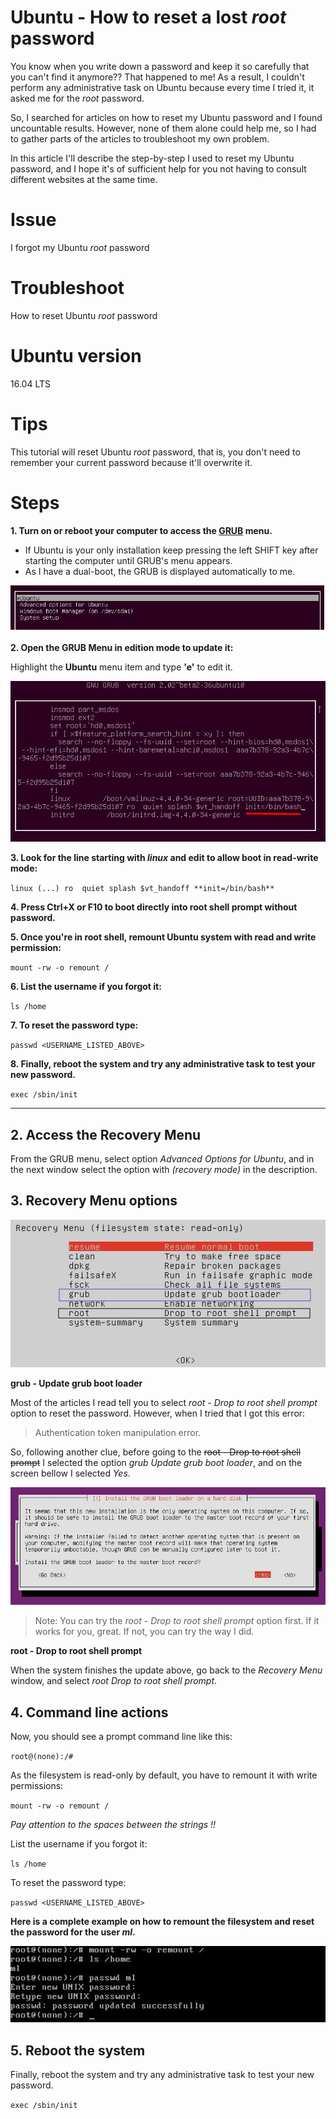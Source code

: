 # Ubuntu - How to reset a lost *root* password
You know when you write down a password and keep it so carefully that you can't find it anymore?? That happened to me! As a result, I couldn't perform any administrative task on Ubuntu because every time I tried it, it asked me for the *root* password.

So, I searched for articles on how to reset my Ubuntu password and I found uncountable results. However, none of them alone could help me, so I had to gather parts of the articles to troubleshoot my own problem.

In this article I'll describe the step-by-step I used to reset my Ubuntu password, and I hope it's of sufficient help for you not having to consult different websites at the same time.

# Issue
I forgot my Ubuntu *root* password

# Troubleshoot
How to reset Ubuntu *root* password

# Ubuntu version
16.04 LTS

# Tips
This tutorial will reset Ubuntu *root* password, that is, you don't need to remember your current password because it'll overwrite it.

# Steps

**1. Turn on or reboot your computer to access the [GRUB] menu.**

- If Ubuntu is your only installation keep pressing the left SHIFT key after starting the computer until GRUB's menu appears.
- As I have a dual-boot, the GRUB is displayed automatically to me. 

![](/docs/images/01-grub-start.jpg)

**2. Open the GRUB Menu in edition mode to update it:**

Highlight the **Ubuntu** menu item and type **'e'** to edit it.

![](/docs/images/01-grub-menu-edition.jpg)

**3. Look for the line starting with *linux* and edit to allow boot in read-write mode:**

`linux (...) ro  quiet splash $vt_handoff **init=/bin/bash**`

**4. Press Ctrl+X or F10 to boot directly into root shell prompt without password.**

**5. Once you're in root shell, remount Ubuntu system with read and write permission:**

`mount -rw -o remount /`

**6. List the username if you forgot it:**

`ls /home`

**7. To reset the password type:**

`passwd <USERNAME_LISTED_ABOVE>`

**8. Finally, reboot the system and try any administrative task to test your new password.**

`exec /sbin/init`

________________________________________


## 2. Access the Recovery Menu

From the GRUB menu, select option *Advanced Options for Ubuntu*, and in the next window select the option with *(recovery mode)* in the description.

## 3. Recovery Menu options

![](/docs/images/01-recovery-menu.jpg)

**grub - Update grub boot loader**

Most of the articles I read tell you to select *root - Drop to root shell prompt* option to reset the password. However, when I tried that I got this error:

> Authentication token manipulation error.

So, following another clue, before going to the ~~root - Drop to root shell prompt~~ I selected the option *grub Update grub boot loader*, and on the screen bellow I selected *Yes*.

![](/docs/images/03-grub-update-grub-boot-loader.jpg)

> Note: You can try the *root - Drop to root shell prompt* option first. If it works for you, great. If not, you can try the way I did.

**root - Drop to root shell prompt**

When the system finishes the update above, go back to the *Recovery Menu* window, and select *root Drop to root shell prompt*.

## 4. Command line actions

Now, you should see a prompt command line like this:

`root@(none):/#`

As the filesystem is read-only by default, you have to remount it with write permissions:

`mount -rw -o remount /`

*Pay attention to the spaces between the strings !!*

List the username if you forgot it:

`ls /home`

To reset the password type:

`passwd <USERNAME_LISTED_ABOVE>`

**Here is a complete example on how to remount the filesystem and reset the password for the user *ml*.**

![](/docs/images/04-reset-password.jpg)

## 5. Reboot the system

Finally, reboot the system and try any administrative task to test your new password.

`exec /sbin/init`


[GRUB]: https://www.gnu.org/software/grub/
